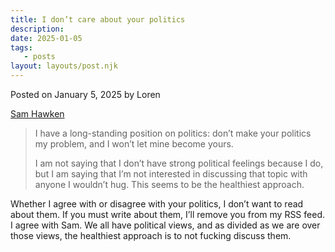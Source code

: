 ```yaml
---
title: I don’t care about your politics
description:
date: 2025-01-05
tags:
   - posts
layout: layouts/post.njk
---
```


Posted on January 5, 2025 by Loren

[Sam Hawken](https://samhawken.com/i-dont-care-about-your-politics/)

> I have a long-standing position on politics: don’t make your politics my problem, and I won’t let mine become yours.
>
> I am not saying that I don’t have strong political feelings because I do, but I am saying that I’m not interested in discussing that topic with anyone I wouldn’t hug. This seems to be the healthiest approach.

Whether I agree with or disagree with your politics, I don’t want to read about them. If you must write about them, I’ll remove you from my RSS feed. I agree with Sam. We all have political views, and as divided as we are over those views, the healthiest approach is to not fucking discuss them.
